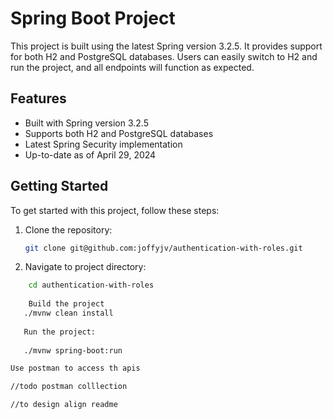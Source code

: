 # Spring Boot Project

This project is built using the latest Spring version 3.2.5. It provides support for both H2 and PostgreSQL databases. Users can easily switch to H2 and run the project, and all endpoints will function as expected.

## Features

- Built with Spring version 3.2.5
- Supports both H2 and PostgreSQL databases
- Latest Spring Security implementation
- Up-to-date as of April 29, 2024

## Getting Started

To get started with this project, follow these steps:

1. Clone the repository:

   ```bash
   git clone git@github.com:joffyjv/authentication-with-roles.git
   
2. Navigate to project directory:

```bash
    cd authentication-with-roles
    
    Build the project
   ./mvnw clean install
   
   Run the project:
   
   ./mvnw spring-boot:run

Use postman to access th apis 

//todo postman colllection

//to design align readme
 



